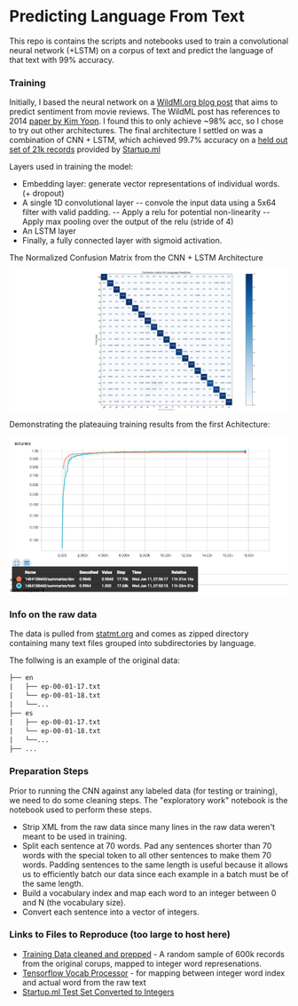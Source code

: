 # Predicting Language From Text
This repo is contains the scripts and notebooks used to train a convolutional neural network (+LSTM) on a corpus of text and predict the language of that text with 99% accuracy. 

### Training
Initially, I based the neural network on a [WildMl.org blog post](https://github.com/dennybritz/cnn-text-classification-tf) that aims to predict sentiment from movie reviews. The WildML post has references to 2014 [paper by Kim Yoon](https://arxiv.org/abs/1408.5882). I found this to only achieve ~98% acc, so I chose to try out other architectures. The final architecture I settled on was a combination of CNN + LSTM, which achieved 99.7% accuracy on a [held out set of 21k records](https://storage.googleapis.com/google-code-archive-downloads/v2/code.google.com/language-detection/europarl-test.zip) provided by [Startup.ml](https://startup.ml/challenge)

Layers used in training the model: 
- Embedding layer: generate vector representations of individual words. (+ dropout)
- A single 1D convolutional layer
-- convole the input data using a 5x64 filter with valid padding. 
-- Apply a relu for potential non-linearity
-- Apply max pooling over the output of the relu (stride of 4)
- An LSTM layer
- Finally, a fully connected layer with sigmoid activation. 

The Normalized Confusion Matrix from the CNN + LSTM Architecture
  
![](misc/conf_matrix.png?raw=true)

Demonstrating the plateauing training results from the first Achitecture: 

![](misc/first_cnn.png?raw=true)


### Info on the raw data
The data is pulled from [statmt.org](http://www.statmt.org/europarl/) and comes as zipped directory containing many text files grouped into subdirectories by language. 

The follwing is an example of the original data:
```
├── en
|   ├── ep-00-01-17.txt
|   └── ep-00-01-18.txt
|   └──...
├── es
|   ├── ep-00-01-17.txt
|   └── ep-00-01-18.txt
|   └──...
├── ...
```


### Preparation Steps

Prior to running the CNN against any labeled data (for testing or training), we need to do some cleaning steps. The "exploratory work" notebook is the notebook used to perform these steps. 

- Strip XML from the raw data since many lines in the raw data weren't meant to be used in training. 
- Split each sentence at 70 words. Pad any sentences shorter than 70 words with the special <PAD> token to all other sentences to make them 70 words. Padding sentences to the same length is useful because it allows us to efficiently batch our data since each example in a batch must be of the same length.
- Build a vocabulary index and map each word to an integer between 0 and N (the vocabulary size).
- Convert each sentence into a vector of integers.



### Links to Files to Reproduce (too large to host here)
- [Training Data cleaned and prepped](https://s3.amazonaws.com/predict-lang/mapped_data_0.zip) - A random sample of 600k records from the original corups, mapped to integer word represenations. 
- [Tensorflow Vocab Processor](https://s3.amazonaws.com/predict-lang/20160113.vocab) - for mapping between integer word index and actual word from the raw text
- [Startup.ml Test Set Converted to Integers](https://s3.amazonaws.com/predict-lang/startup_test_set.pkl)

